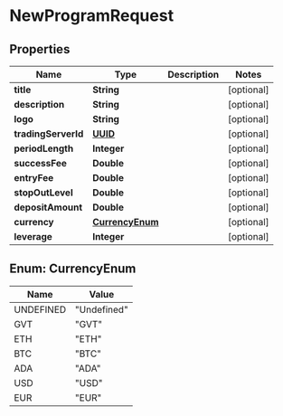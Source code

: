 
# NewProgramRequest

## Properties
Name | Type | Description | Notes
------------ | ------------- | ------------- | -------------
**title** | **String** |  |  [optional]
**description** | **String** |  |  [optional]
**logo** | **String** |  |  [optional]
**tradingServerId** | [**UUID**](UUID.md) |  |  [optional]
**periodLength** | **Integer** |  |  [optional]
**successFee** | **Double** |  |  [optional]
**entryFee** | **Double** |  |  [optional]
**stopOutLevel** | **Double** |  |  [optional]
**depositAmount** | **Double** |  |  [optional]
**currency** | [**CurrencyEnum**](#CurrencyEnum) |  |  [optional]
**leverage** | **Integer** |  |  [optional]


<a name="CurrencyEnum"></a>
## Enum: CurrencyEnum
Name | Value
---- | -----
UNDEFINED | &quot;Undefined&quot;
GVT | &quot;GVT&quot;
ETH | &quot;ETH&quot;
BTC | &quot;BTC&quot;
ADA | &quot;ADA&quot;
USD | &quot;USD&quot;
EUR | &quot;EUR&quot;



